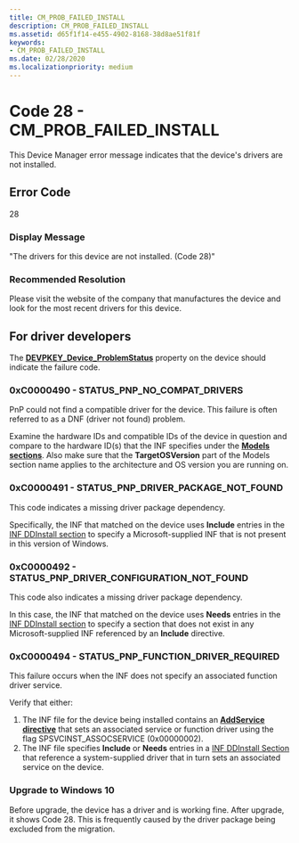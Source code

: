 ```yaml
---
title: CM_PROB_FAILED_INSTALL
description: CM_PROB_FAILED_INSTALL
ms.assetid: d65f1f14-e455-4902-8168-38d8ae51f81f
keywords:
- CM_PROB_FAILED_INSTALL
ms.date: 02/28/2020
ms.localizationpriority: medium
---
```


# Code 28 - CM_PROB_FAILED_INSTALL

This Device Manager error message indicates that the device's drivers are not installed.

## Error Code

28

### Display Message

"The drivers for this device are not installed. (Code 28)"

### Recommended Resolution

Please visit the website of the company that manufactures the device and look for the most recent drivers for this device.


## For driver developers

The [**DEVPKEY_Device_ProblemStatus**](devpkey-device-problemstatus.md) property on the device should indicate the failure code.

### 0xC0000490 - STATUS_PNP_NO_COMPAT_DRIVERS

PnP could not find a compatible driver for the device. This failure is often referred to as a DNF (driver not found) problem.

Examine the hardware IDs and compatible IDs of the device in question and compare to the hardware ID(s) that the INF specifies under the [**Models sections**](inf-models-section.md).  Also make sure that the **TargetOSVersion** part of the Models section name applies to the architecture and OS version you are running on.

### 0xC0000491 - STATUS_PNP_DRIVER_PACKAGE_NOT_FOUND

This code indicates a missing driver package dependency.

Specifically, the INF that matched on the device uses **Include** entries in the [INF DDInstall section](inf-ddinstall-section.md) to specify a Microsoft-supplied INF that is not present in this version of Windows.

### 0xC0000492 - STATUS_PNP_DRIVER_CONFIGURATION_NOT_FOUND

This code also indicates a missing driver package dependency.

In this case, the INF that matched on the device uses **Needs** entries in the [INF DDInstall section](inf-ddinstall-section.md) to specify a section that does not exist in any Microsoft-supplied INF referenced by an **Include** directive.

### 0xC0000494 - STATUS_PNP_FUNCTION_DRIVER_REQUIRED

This failure occurs when the INF does not specify an associated function driver service.

Verify that either:

1. The INF file for the device being installed contains an [**AddService directive**](inf-addservice-directive.md) that sets an associated service or function driver using the flag SPSVCINST_ASSOCSERVICE (0x00000002).
2. The INF file specifies **Include** or **Needs** entries in a [INF DDInstall Section](inf-ddinstall-section.md) that reference a system-supplied driver that in turn sets an associated service on the device.

### Upgrade to Windows 10

Before upgrade, the device has a driver and is working fine. After upgrade, it shows Code 28. This is frequently caused by the driver package being excluded from the migration.
